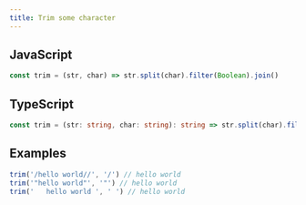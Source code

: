 ```yaml
---
title: Trim some character
---
```


## JavaScript
```js
const trim = (str, char) => str.split(char).filter(Boolean).join()
```

## TypeScript
```ts
const trim = (str: string, char: string): string => str.split(char).filter(Boolean).join()
```

## Examples
```js
trim('/hello world//', '/') // hello world
trim('"hello world"', '"') // hello world
trim('   hello world ', ' ') // hello world
```
